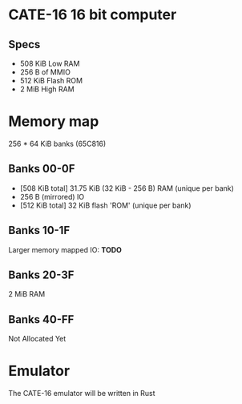 # CATE-16 16 bit computer

## Specs
- 508 KiB Low RAM
- 256 B of MMIO
- 512 KiB Flash ROM
- 2 MiB High RAM

# Memory map
256 * 64 KiB banks (65C816)

## Banks 00-0F
- [508 KiB total] 31.75 KiB (32 KiB - 256 B) RAM (unique per bank)
- 256 B (mirrored) IO
- [512 KiB total] 32 KiB flash 'ROM' (unique per bank)

## Banks 10-1F
Larger memory mapped IO: **TODO**

## Banks 20-3F
2 MiB RAM

## Banks 40-FF
Not Allocated Yet

# Emulator
The CATE-16 emulator will be written in Rust
